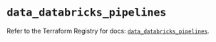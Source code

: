 # `data_databricks_pipelines`

Refer to the Terraform Registry for docs: [`data_databricks_pipelines`](https://registry.terraform.io/providers/databricks/databricks/1.54.0/docs/data-sources/pipelines).
